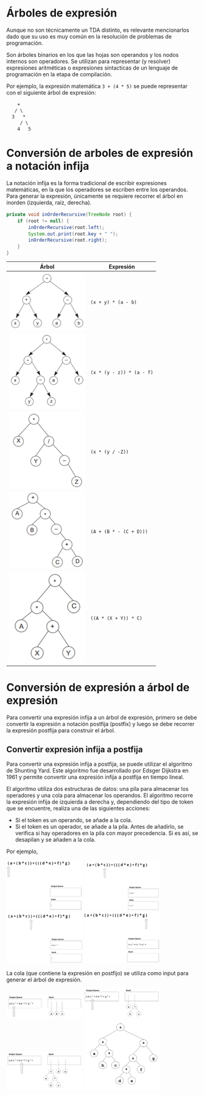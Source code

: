 # Árboles de expresión

Aunque no son técnicamente un TDA distinto, es relevante mencionarlos dado que su uso es muy común en la resolución de problemas de programación.

Son árboles binarios en los que las hojas son operandos y los nodos internos son operadores. Se utilizan para representar (y resolver) expresiones aritméticas o expresiones sintacticas de un lenguaje de programación en la etapa de compilación.

Por ejemplo, la expresión matemática `3 + (4 * 5)` se puede representar con el siguiente árbol de expresión:

```
    +
   / \
  3   *
     / \
    4   5
```

# Conversión de arboles de expresión a notación infija

La notación infija es la forma tradicional de escribir expresiones matemáticas, en la que los operadores se escriben entre los operandos. Para generar la expresión, únicamente se requiere recorrer el árbol en inorden (izquierda, raíz, derecha).

```java
private void inOrderRecursive(TreeNode root) {
    if (root != null) {
        inOrderRecursive(root.left);
        System.out.print(root.key + " ");
        inOrderRecursive(root.right);
    }
}
```

| Árbol                                                   | Expresión                 |
| ------------------------------------------------------- | ------------------------- |
| <img src="../images/expression-tree-1.png" width="200"> | `(x + y) * (a - b)`       |
| <img src="../images/expression-tree-2.png" width="200"> | `(x * (y - z)) * (a - f)` |
| <img src="../images/expression-tree-3.png" width="200"> | `(x * (y / -Z))`          |
| <img src="../images/expression-tree-4.png" width="200"> | `(A + (B * - (C + D)))`   |
| <img src="../images/expression-tree-5.png" width="200"> | `((A * (X + Y)) * C)`     |

# Conversión de expresión a árbol de expresión

Para convertir una expresión infija a un árbol de expresión, primero se debe convertir la expresión a notación postfija (postfix) y luego se debe recorrer la expresión postfija para construir el árbol.

## Convertir expresión infija a postfija

Para convertir una expresión infija a postfija, se puede utilizar el algoritmo de Shunting Yard. Este algoritmo fue desarrollado por Edsger Dijkstra en 1961 y permite convertir una expresión infija a postfija en tiempo lineal.

El algoritmo utiliza dos estructuras de datos: una pila para almacenar los operadores y una cola para almacenar los operandos. El algoritmo recorre la expresión infija de izquierda a derecha y, dependiendo del tipo de token que se encuentre, realiza una de las siguientes acciones:

- Si el token es un operando, se añade a la cola.
- Si el token es un operador, se añade a la pila. Antes de añadirlo, se verifica si hay operadores en la pila con mayor precedencia. Si es así, se desapilan y se añaden a la cola.

Por ejemplo,

<img src="../images/expression-tree-6.png" width="200">

<img src="../images/expression-tree-7.png" width="200">

<img src="../images/expression-tree-8.png" width="200">

<img src="../images/expression-tree-9.png" width="200">

La cola (que contiene la expresión en postfijo) se utiliza como input para generar el árbol de expresión.

<img src="../images/expression-tree-10.png" width="200">

<img src="../images/expression-tree-11.png" width="200">

<img src="../images/expression-tree-12.png" width="200">

<img src="../images/expression-tree-13.png" width="200">

